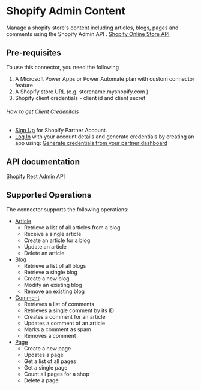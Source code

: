 # Shopify Admin Content
Manage a shopify store's content including articles, blogs, pages and comments using the Shopify Admin API . [Shopify Online Store API](https://shopify.dev/docs/admin-api/rest/reference/online-store)


## Pre-requisites
To use this connector, you need the following
1. A Microsoft Power Apps or Power Automate plan with custom connector feature
2. A Shopify store URL (e.g. storename.myshopify.com )
3. Shopify client credentials - client id and client secret 

###### How to get Client Credenitals
* [Sign Up](https://partners.shopify.com/signup) for Shopify Partner Account.
* [Log In](https://partners.shopify.com/organizations) with your account details and generate credentials by creating an app using: [Generate credentials from your partner dashboard](https://shopify.dev/tutorials/authenticate-a-public-app-with-oauth#generate-credentials-from-your-partner-dashboard) 

## API documentation
[Shopify Rest Admin API](https://shopify.dev/docs/admin-api/rest/reference/online-store)

## Supported Operations
The connector supports the following operations:
* [Article](https://shopify.dev/docs/admin-api/rest/reference/online-store/article)
	- Retrieve a list of all articles from a blog
	- Receive a single article
	- Create an article for a blog
	- Update an article
	- Delete an article
* [Blog](https://shopify.dev/docs/admin-api/rest/reference/online-store/blog) 
	- Retrieve a list of all blogs
	- Retrieve a single blog
	- Create a new blog
	- Modify an existing blog
	- Remove an existing blog
* [Comment](https://shopify.dev/docs/admin-api/rest/reference/online-store/comment)
	- Retrieves a list of comments
	- Retrieves a single comment by its ID
	- Creates a comment for an article
	- Updates a comment of an article
	- Marks a comment as spam
	- Removes a comment
* [Page](https://shopify.dev/docs/admin-api/rest/reference/online-store/page) 
	- Create a new page
	- Updates a page
	- Get a list of all pages
	- Get a single page
	- Count all pages for a shop
    - Delete a page
       


